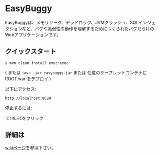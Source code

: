 EasyBuggy
=

EasyBuggyは、メモリリーク、デッドロック、JVMクラッシュ、SQLインジェクションなど、バグや脆弱性の動作を理解するためにつくられたバグだらけのWebアプリケーションです。

クイックスタート
-

    $ mvn clean install exec:exec

( または ``` java -jar easybuggy.jar ``` または 任意のサーブレットコンテナに ROOT.war をデプロイ )

以下にアクセス:

    http://localhost:8080


停止するには:

  <kbd>CTRL</kbd>+<kbd>C</kbd>をクリック
  

詳細は
-
   
[wikiページ](https://github.com/k-tamura/easybuggy/wiki)を参照下さい。
